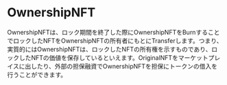 # OwnershipNFT

OwnershipNFTは、ロック期間を終了した際にOwnershipNFTをBurnすることでロックしたNFTをOwnershipNFTの所有者にもとにTransferします。つまり、実質的にはOwnershipNFTは、ロックしたNFTの所有権を示すものであり、ロックしたNFTの価値を保存しているといえます。OriginalNFTをマーケットプレイスに出したり、外部の担保融資でOwnershipNFTを担保にトークンの借入を行うことができます。
